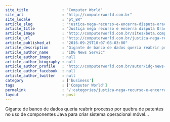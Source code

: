 ```yaml
---
site_title               : "Computer World"
site_url                 : "http://computerworld.com.br"
site_locale              : "pt_BR"
article_slug             : "justica-nega-recurso-e-encerra-disputa-oracle-x-google-por-apis-do-android"
article_title            : "Justiça nega recurso e encerra disputa Oracle x Google por APIs do Android"
article_image            : "http://computerworld.com.br/sites/beta.computerworld.com.br/files/news_articles/android.jpg"
article_url              : "http://computerworld.com.br/justica-nega-recurso-e-encerra-disputa-oracle-x-google-por-apis-do-android"
article_published_at     : "2016-09-29T10:07:08-03:00"
article_description      : "Gigante de banco de dados queria reabrir processo por quebra de patentes no uso de componentes Java para criar sistema operacional móvel..."
article_author_name      : "IDG News Servic"
article_author_image     : null
article_author_biography : null
article_author_profile   : "http://computerworld.com.br/autor/idg-news-service"
article_author_facebook  : null
article_author_twitter   : null
category                 : ['business']
tags                     : ['Computer World']
permalink                : "/:categories/justica-nega-recurso-e-encerra-disputa-oracle-x-google-por-apis-do-android/"
layout                   : post
---
```


Gigante de banco de dados queria reabrir processo por quebra de patentes no uso de componentes Java para criar sistema operacional móvel...
